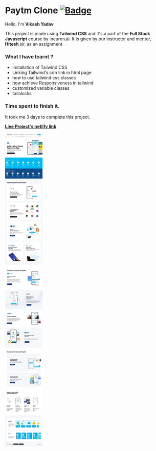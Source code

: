 # **Paytm Clone** [![Badge](https://img.shields.io/badge/Paytm%20Clone-Tailwind%20CSS-yellow)](https://project-paytm-clone-home-page.netlify.app/ "Project link")

Hello, I'm **Vikash Yadav** 

This project is made using **Tailwind CSS** and it's a part of the **Full Stack Javascript** course by ineuron.ai. It is given by our instructor and mentor, **Hitesh** sir,  as an assignment.


### **What I have learnt ?**
- Installation of Tailwind CSS
- Linking Tailwind's cdn link in html page
- how to use tailwind css classes
- how achieve Responsiveness in tailwind
- customized variable classes 
- tailblocks  

### **Time spent to finish it.**
It took me 3 days to complete this project.

**[Live Project's netlify link](https://project-paytm-clone-home-page.netlify.app/ "Project link")**

[![Project ScreenShot](./image/paytm-clone-ss.png)](https://project-paytm-clone-home-page.netlify.app/ "Project link")


